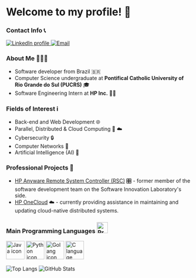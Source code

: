 # Welcome to my profile! 👋

### Contact Info 📞
 <a href="https://linkedin.com/in/ricardo-suffert" target="_blank">
   <img src="https://img.shields.io/badge/LinkedIn-0077B5?style=for-the-badge&logo=linkedin&logoColor=white" alt="LinkedIn profile"/>
 </a>
 <a href="mailto:ricardobsuffert@gmail.com" target="_blank">
   <img src="https://img.shields.io/badge/Gmail-D14836?style=for-the-badge&logo=gmail&logoColor=white" alt="Email"/>
 </a>

### About Me 🙋‍♂️📝
- Software developer from Brazil 🇧🇷
- Computer Science undergraduate at **Pontifical Catholic University of Rio Grande do Sul (PUCRS)** 🎓
- Software Engineering Intern at **HP Inc.** 🧑‍💻

### Fields of Interest ℹ
- Back-end and Web Development 🌐
- Parallel, Distributed & Cloud Computing 📶 ☁️
- Cybersecurity 🔒
- Computer Networks 🛜
- Artificial Intelligence (AI) 🤖

### Professional Projects 🚀
- [HP Anyware Remote System Controller (RSC)](https://www.hp.com/us-en/solutions/anyware-remote-system-controller.html) 🎛️ - former member of the software development team on the Software Innovation Laboratory's side.
- [HP OneCloud](https://zone.hponecloud.com/signin) ☁️ - currently providing assistance in maintaining and updating cloud-native distributed systems.

### Main Programming Languages <img src="https://cdn-icons-png.flaticon.com/512/3655/3655567.png" alt="Programming languages icon" width="30" height="30">
<img src="https://cdn.jsdelivr.net/gh/devicons/devicon/icons/java/java-original.svg" alt="Java icon" width="50" height="50" />  <img src="https://cdn.jsdelivr.net/gh/devicons/devicon/icons/python/python-original.svg" alt="Python icon" width="50" height="50" />  <img src="https://cdn.jsdelivr.net/gh/devicons/devicon/icons/go/go-original-wordmark.svg" alt="Golang icon" width="50" height="50" />  <img src="https://cdn.jsdelivr.net/gh/devicons/devicon/icons/c/c-original.svg" alt="C language icon" width="50" height="50" />

![Top Langs](https://github-readme-stats.vercel.app/api/top-langs/?username=rsuffert&theme=radical)
![GitHub Stats](https://github-readme-stats.vercel.app/api?username=rsuffert&show_icons=true&count_private=true&theme=radical)
